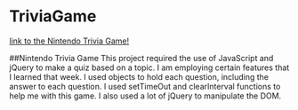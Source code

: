 # TriviaGame
[link to the Nintendo Trivia Game!](https://alejandro-loja.github.io/TriviaGame/)

##Nintendo Trivia Game
This project required the use of JavaScript and jQuery to make a quiz based on a topic.
I am employing certain features that I learned that week. 
I used objects to hold each question, including the answer to each question.
I used setTimeOut and clearInterval functions to help me with this game. 
I also used a lot of jQuery to manipulate the DOM.